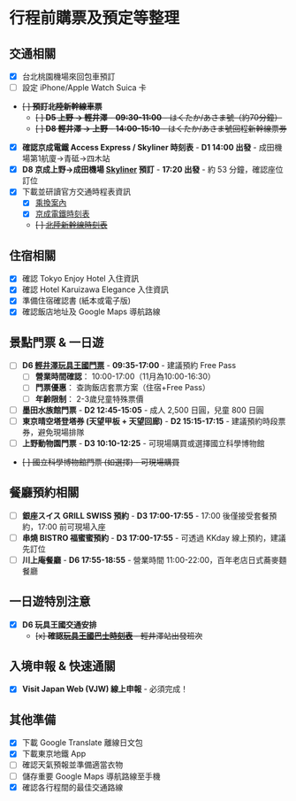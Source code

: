 # 行程前購票及預定等整理

## 交通相關

- [x] 台北桃園機場來回包車預訂
- [ ] 設定 iPhone/Apple Watch Suica 卡
- ~~[ ] **預訂北陸新幹線車票**~~
  - ~~[ ] **D5 上野 → 輕井澤** - **09:30-11:00** - はくたか/あさま號（約70分鐘）~~
  - ~~[ ] **D8 輕井澤 → 上野** - **14:00-15:10** - はくたか/あさま號回程新幹線票券~~
- [x] **確認京成電鐵 Access Express / Skyliner 時刻表** - **D1 14:00 出發** - 成田機場第1航廈→青砥→四木站
- [x] **D8 京成上野→成田機場 [Skyliner](https://skyliner.ec.keisei.co.jp/member/EAA01/GEAA01010.xhtml) 預訂** - **17:20 出發** - 約 53 分鐘，確認座位訂位
- [x] 下載並研讀官方交通時程表資訊
  - [x] [乘換案內](https://world.jorudan.co.jp/mln/zh-tw/)
  - [x] [京成電鐵時刻表](https://www.keisei.co.jp/keisei/tetudou/skyliner/tc/traffic/skyliner.php)
  - ~~[ ] [北陸新幹線時刻表](https://www.westjr.co.jp/global/tc/train/shinkansen/hokuriku-shinkansen/index.html)~~

## 住宿相關

- [x] 確認 Tokyo Enjoy Hotel 入住資訊
- [x] 確認 Hotel Karuizawa Elegance 入住資訊
- [x] 準備住宿確認書 (紙本或電子版)
- [x] 確認飯店地址及 Google Maps 導航路線

## 景點門票 & 一日遊

- [ ] **D6 [輕井澤玩具王國門票](https://www.omochaoukoku.com/karuizawa/charge/)** - **09:35-17:00** - 建議預約 Free Pass
  - [ ] **營業時間確認**： 10:00-17:00（11月為10:00-16:30）
  - [ ] **門票優惠**： 查詢飯店套票方案（住宿+Free Pass）
  - [ ] **年齡限制**： 2-3歲兒童特殊票價
- [ ] **墨田水族館門票** - **D2 12:45-15:05** - 成人 2,500 日圓，兒童 800 日圓
- [ ] **東京晴空塔登塔券 (天望甲板 + 天望回廊)** - **D2 15:15-17:15** - 建議預約時段票券，避免現場排隊
- [ ] **上野動物園門票** - **D3 10:10-12:25** - 可現場購買或選擇國立科學博物館
- ~~[ ] 國立科學博物館門票 (如選擇) - 可現場購買~~

## 餐廳預約相關

- [ ] **銀座スイス GRILL SWISS 預約** - **D3 17:00-17:55** - 17:00 後僅接受套餐預約，17:00 前可現場入座
- [ ] **串燒 BISTRO 福蜜蜜預約** - **D3 17:00-17:55** - 可透過 KKday 線上預約，建議先訂位
- [ ] **川上庵餐廳** - **D6 17:55-18:55** - 營業時間 11:00-22:00，百年老店日式蕎麥麵餐廳

## 一日遊特別注意

- [x] **D6 玩具王國交通安排**
  - ~~[x] **確認[玩具王國巴士時刻表](https://www.seibubus.co.jp/docs/rosen/karuizawa/eki.pdf)** - 輕井澤站出發班次~~

## 入境申報 & 快速通關

- [x] **Visit Japan Web (VJW) 線上申報** - 必須完成！

## 其他準備

- [x] 下載 Google Translate 離線日文包
- [x] 下載東京地鐵 App
- [ ] 確認天氣預報並準備適當衣物
- [ ] 儲存重要 Google Maps 導航路線至手機
- [x] 確認各行程間的最佳交通路線
